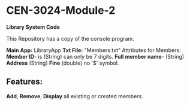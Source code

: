 # CEN-3024-Module-2
**Library System Code**

This Repository has a copy of the console program.

**Main App:** LibraryApp
**Txt File:** "Members.txt"
Attributes for Members:
**Member ID**- is (String) can only be 7 digits.
**Full member name**- (String)
**Address** (String)
**Fine** (double) no '$' symbol.

## Features:
**Add**, 
**Remove**,
**Display** all existing or created members.
